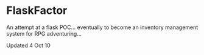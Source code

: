 # FlaskFactor
An attempt at a flask POC... eventually to become an inventory management system for RPG adventuring...

Updated 4 Oct 10